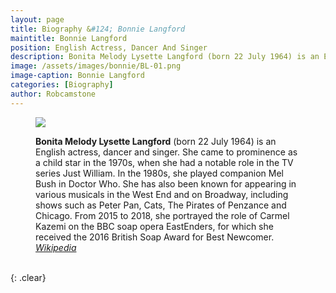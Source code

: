 ```yaml
---
layout: page
title: Biography &#124; Bonnie Langford
maintitle: Bonnie Langford
position: English Actress, Dancer And Singer
description: Bonita Melody Lysette Langford (born 22 July 1964) is an English actress, dancer and singer. She came to prominence as a child star in the 1970s, when she had a notable role in the TV series Just William. In the 1980s, she played companion Mel Bush in Doctor Who. She has also been known for appearing in various musicals in the West End and on Broadway, including shows such as Peter Pan, Cats, The Pirates of Penzance and Chicago. From 2015 to 2018, she portrayed the role of Carmel Kazemi on the BBC soap opera EastEnders, for which she received the 2016 British Soap Award for Best Newcomer.
image: /assets/images/bonnie/BL-01.png
image-caption: Bonnie Langford
categories: [Biography]
author: Robcamstone
---
```


<figure class="fig1">
<a href="{{ page.image }}"><img src="{{ page.image }}" class="full-width zoom-in"/></a>
</figure>

<figure class="fig2">
<strong>Bonita Melody Lysette Langford</strong> (born 22 July 1964) is an English actress, dancer and singer. She came to prominence as a child star in the 1970s, when she had a notable role in the TV series Just William. In the 1980s, she played companion Mel Bush in Doctor Who. She has also been known for appearing in various musicals in the West End and on Broadway, including shows such as Peter Pan, Cats, The Pirates of Penzance and Chicago. From 2015 to 2018, she portrayed the role of Carmel Kazemi on the BBC soap opera EastEnders, for which she received the 2016 British Soap Award for Best Newcomer.
<cite><a class="external-link" href="https://en.wikipedia.org/wiki/Bonnie_Langford">Wikipedia</a></cite>
</figure>

<br />{: .clear}
